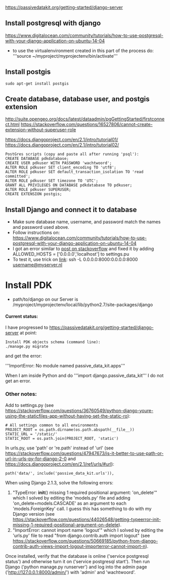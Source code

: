 
https://passivedatakit.org/getting-started/django-server

## Install postgresql with django
https://www.digitalocean.com/community/tutorials/how-to-use-postgresql-with-your-django-application-on-ubuntu-14-04

- to use the virtualenvironment created in this part of the process do:
'''source ~/myproject/myprojectenv/bin/activate'''


## Install postgis

~~~~
sudo apt-get install postgis
~~~~

## Create database, database user, and postgis extension

http://suite.opengeo.org/docs/latest/dataadmin/pgGettingStarted/firstconnect.html
https://stackoverflow.com/questions/16527806/cannot-create-extension-without-superuser-role

https://docs.djangoproject.com/en/2.1/intro/tutorial01/
https://docs.djangoproject.com/en/2.1/intro/tutorial02/

~~~~
PostGres scripts (copy and paste all after running 'psql'):
CREATE DATABASE pdkdatabase;
CREATE USER pdkuser WITH PASSWORD 'wachtwoord';
ALTER ROLE pdkuser SET client_encoding TO 'utf8';
ALTER ROLE pdkuser SET default_transaction_isolation TO 'read committed';
ALTER ROLE pdkuser SET timezone TO 'UTC';
GRANT ALL PRIVILEGES ON DATABASE pdkdatabase TO pdkuser;
ALTER ROLE pdkuser SUPERUSER;
CREATE EXTENSION postgis;
~~~~

## Install Django and connect it to database

- Make sure database name, username, and password match the names and password used above.
- Follow instructions on: https://www.digitalocean.com/community/tutorials/how-to-use-postgresql-with-your-django-application-on-ubuntu-14-04
- I got an error similar to [post on stackoverflow](https://stackoverflow.com/questions/40582423/invalid-http-host-header) and fixed it by adding ALLOWED_HOSTS = ['0.0.0.0','localhost'] to settings.pu
- To test it, use trick on [link](https://www.ssh.com/ssh/tunneling/example): ssh -L 0.0.0.0:8000:0.0.0.0:8000 username@myserver.nl

# Install PDK
- path/to/django on our Server is /myproject/myprojectenv/local/lib/python2.7/site-packages/django


#### Current status:

I have progressed to https://passivedatakit.org/getting-started/django-server at point:
~~~~
Install PDK objects schema (command line):
./manage.py migrate
~~~~
and get the error:

'''ImportError: No module named passive_data_kit.apps'''

When I am inside Python and do '''import django.passive_data_kit''' I do not get an error.



### Other notes:
Add to settings.py (see https://stackoverflow.com/questions/36760549/python-django-youre-using-the-staticfiles-app-without-having-set-the-static-ro):
~~~~
# All settings common to all environments
PROJECT_ROOT = os.path.dirname(os.path.abspath(__file__))
STATIC_URL = '/static/'
STATIC_ROOT = os.path.join(PROJECT_ROOT, 'static')
~~~~

In urls.py, use 'path' or 're.path' instead of 'url' (see https://stackoverflow.com/questions/47947673/is-it-better-to-use-path-or-url-in-urls-py-for-django-2-0 and https://docs.djangoproject.com/en/2.1/ref/urls/#url):
~~~~
path('data/', include('passive_data_kit.urls')),
~~~~

When using Django 2.1.3, solve the following errors:
1. "TypeError: __init__() missing 1 required positional argument: 'on_delete'" which I solved by editing the 'models.py' file and adding 'on_delete=models.CASCADE' as an argument to each 'models.ForeignKey' call. I guess this has something to do with my Django version (see https://stackoverflow.com/questions/44026548/getting-typeerror-init-missing-1-required-positional-argument-on-delete).
2. "ImportError: cannot import name 'logout'" which I solved by editing the 'urls.py' file to read  "from django.contrib.auth import logout" (see https://stackoverflow.com/questions/50669185/python-from-django-contrib-auth-views-import-logout-importerror-cannot-import-n).

Once installed, verify that the database is online ('service postgresql status') and otherwise turn it on ('service postgresql start'). Then run Django ('python manage.py runserver') and log into the admin page ('http://127.0.0.1:8000/admin/') with 'admin' and 'wachtwoord'.
